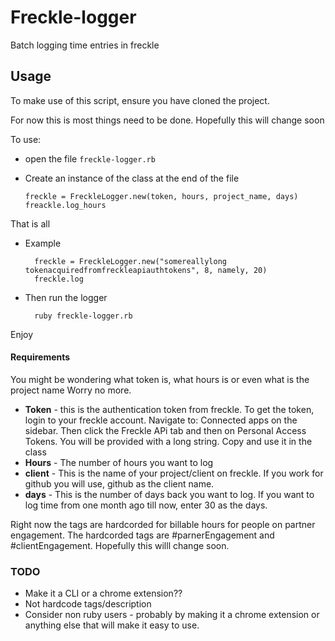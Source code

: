 # Freckle-logger
Batch logging time entries in freckle

## Usage

To make use of this script, ensure you have cloned the project.

For now this is most things need to be done. Hopefully this will change soon

To use:
- open the file `freckle-logger.rb`
- Create an instance of  the class at the end of the file

    ```
    freckle = FreckleLogger.new(token, hours, project_name, days)
    freackle.log_hours
    ```

That is all

- Example


        freckle = FreckleLogger.new("somereallylong tokenacquiredfromfreckleapiauthtokens", 8, namely, 20)
        freckle.log
- Then run the logger

        ruby freckle-logger.rb

Enjoy

#### Requirements

You might be wondering what token is, what hours is or even what is the project name
Worry no more.

- **Token** - this is the authentication token from freckle. To get the token, login to your freckle account. Navigate to: Connected apps on the sidebar. Then click the Freckle APi tab and then on Personal Access Tokens. You will be provided with a long string. Copy and use it in the class
- **Hours** - The number of hours you want to log
- **client** - This is the name of your project/client on freckle. If you work for github you will use, github as the client name.
- **days** - This is the number of days back you want to log. If you want to log time from one month ago till now, enter 30 as the days.

Right now the tags are hardcorded for billable hours for people on partner engagement. The hardcorded tags are #parnerEngagement and #clientEngagement. Hopefully this willl change soon.

### TODO

- Make it a CLI or a chrome extension??
- Not hardcode tags/description
- Consider non ruby users - probably by making it a chrome extension or anything else that will make it easy to use.